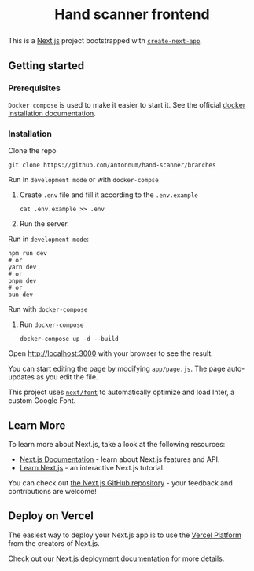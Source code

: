 # <p align="center">Hand scanner frontend</p>

This is a [Next.js](https://nextjs.org/) project bootstrapped
with [`create-next-app`](https://github.com/vercel/next.js/tree/canary/packages/create-next-app).

## Getting started

### Prerequisites

`Docker compose` is used to make it easier to start it. See the
official [docker installation documentation](https://docs.docker.com/compose/install/).

### Installation

Clone the repo

   ```shell
   git clone https://github.com/antonnum/hand-scanner/branches
   ```

Run in `development mode` or with `docker-compse`

1. Create `.env` file and fill it according to the `.env.example`
    ```shell
    cat .env.example >> .env
    ```

2. Run the server.

Run in `development mode`:

```shell
npm run dev
# or
yarn dev
# or
pnpm dev
# or
bun dev
```

Run with `docker-compose`

1. Run `docker-compose`
   ```shell
   docker-compose up -d --build
   ```
   

Open [http://localhost:3000](http://localhost:3000) with your browser to see the result.

You can start editing the page by modifying `app/page.js`. The page auto-updates as you edit the file.

This project uses [`next/font`](https://nextjs.org/docs/basic-features/font-optimization) to automatically optimize and
load Inter, a custom Google Font.

## Learn More

To learn more about Next.js, take a look at the following resources:

- [Next.js Documentation](https://nextjs.org/docs) - learn about Next.js features and API.
- [Learn Next.js](https://nextjs.org/learn) - an interactive Next.js tutorial.

You can check out [the Next.js GitHub repository](https://github.com/vercel/next.js/) - your feedback and contributions
are welcome!

## Deploy on Vercel

The easiest way to deploy your Next.js app is to use
the [Vercel Platform](https://vercel.com/new?utm_medium=default-template&filter=next.js&utm_source=create-next-app&utm_campaign=create-next-app-readme)
from the creators of Next.js.

Check out our [Next.js deployment documentation](https://nextjs.org/docs/deployment) for more details.
